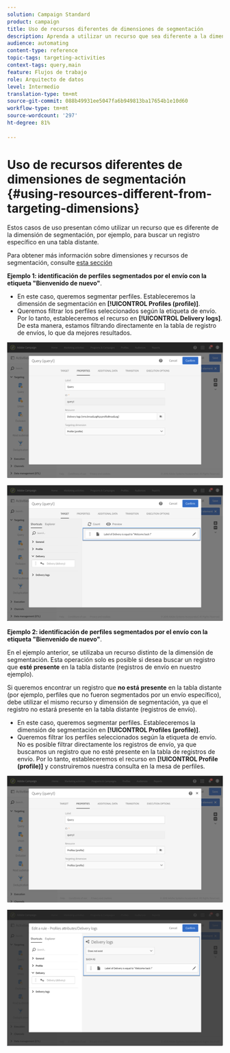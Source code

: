 ```yaml
---
solution: Campaign Standard
product: campaign
title: Uso de recursos diferentes de dimensiones de segmentación
description: Aprenda a utilizar un recurso que sea diferente a la dimensión de segmentación.
audience: automating
content-type: reference
topic-tags: targeting-activities
context-tags: query,main
feature: Flujos de trabajo
role: Arquitecto de datos
level: Intermedio
translation-type: tm+mt
source-git-commit: 088b49931ee5047fa6b949813ba17654b1e10d60
workflow-type: tm+mt
source-wordcount: '297'
ht-degree: 81%

---
```



# Uso de recursos diferentes de dimensiones de segmentación {#using-resources-different-from-targeting-dimensions}

Estos casos de uso presentan cómo utilizar un recurso que es diferente de la dimensión de segmentación, por ejemplo, para buscar un registro específico en una tabla distante.

Para obtener más información sobre dimensiones y recursos de segmentación, consulte [esta sección](../../automating/using/query.md#targeting-dimensions-and-resources)

**Ejemplo 1: identificación de perfiles segmentados por el envío con la etiqueta &quot;Bienvenido de nuevo&quot;**.

* En este caso, queremos segmentar perfiles. Estableceremos la dimensión de segmentación en **[!UICONTROL Profiles (profile)]**.
* Queremos filtrar los perfiles seleccionados según la etiqueta de envío. Por lo tanto, estableceremos el recurso en **[!UICONTROL Delivery logs]**. De esta manera, estamos filtrando directamente en la tabla de registro de envíos, lo que da mejores resultados.

![](assets/targeting_dimension6.png)

![](assets/targeting_dimension7.png)

**Ejemplo 2: identificación de perfiles segmentados por el envío con la etiqueta &quot;Bienvenido de nuevo&quot;**.

En el ejemplo anterior, se utilizaba un recurso distinto de la dimensión de segmentación. Esta operación solo es posible si desea buscar un registro que **esté presente** en la tabla distante (registros de envío en nuestro ejemplo).

Si queremos encontrar un registro que **no está presente** en la tabla distante (por ejemplo, perfiles que no fueron segmentados por un envío específico), debe utilizar el mismo recurso y dimensión de segmentación, ya que el registro no estará presente en la tabla distante (registros de envío).

* En este caso, queremos segmentar perfiles. Estableceremos la dimensión de segmentación en **[!UICONTROL Profiles (profile)]**.
* Queremos filtrar los perfiles seleccionados según la etiqueta de envío. No es posible filtrar directamente los registros de envío, ya que buscamos un registro que no esté presente en la tabla de registros de envío. Por lo tanto, estableceremos el recurso en **[!UICONTROL Profile (profile)]** y construiremos nuestra consulta en la mesa de perfiles.

![](assets/targeting_dimension8.png)

![](assets/targeting_dimension9.png)
